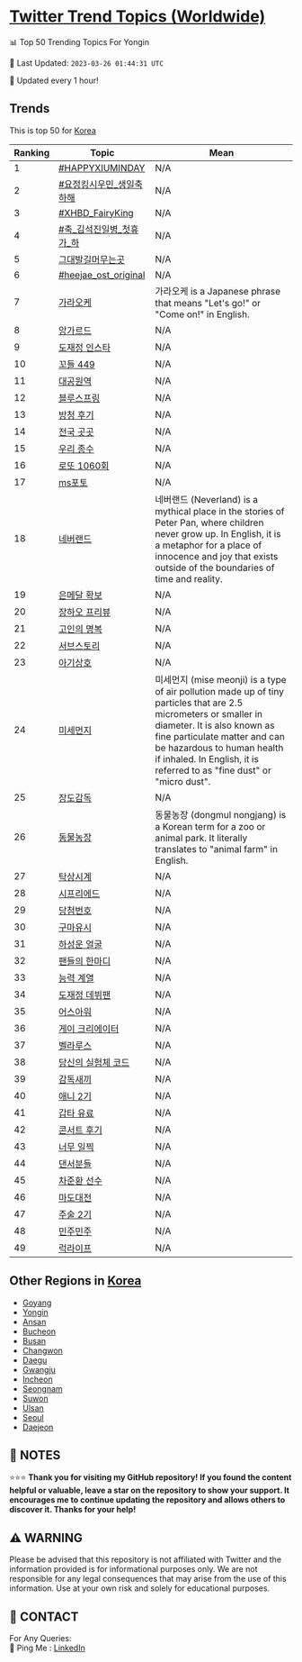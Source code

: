 [Twitter Trend Topics (Worldwide)](https://github.com/ErcinDedeoglu/Twitter-Trend-Topics)
==========


📊 Top 50 Trending Topics For Yongin

📆 Last Updated: `2023-03-26 01:44:31 UTC`

🔧 Updated every 1 hour!


## Trends

This is top 50 for [Korea](</Korea>)

| Ranking | Topic | Mean |
| ------- | ------------ | ------------ |
| 1 | [#HAPPYXIUMINDAY](http://twitter.com/search?q=%23HAPPYXIUMINDAY) | N/A |
| 2 | [#요정킹시우민_생일축하해](http://twitter.com/search?q=%23%ec%9a%94%ec%a0%95%ed%82%b9%ec%8b%9c%ec%9a%b0%eb%af%bc_%ec%83%9d%ec%9d%bc%ec%b6%95%ed%95%98%ed%95%b4) | N/A |
| 3 | [#XHBD_FairyKing](http://twitter.com/search?q=%23XHBD_FairyKing) | N/A |
| 4 | [#축_김석진일병_첫휴가_하](http://twitter.com/search?q=%23%ec%b6%95_%ea%b9%80%ec%84%9d%ec%a7%84%ec%9d%bc%eb%b3%91_%ec%b2%ab%ed%9c%b4%ea%b0%80_%ed%95%98) | N/A |
| 5 | [그대발길머무는곳](http://twitter.com/search?q=%ea%b7%b8%eb%8c%80%eb%b0%9c%ea%b8%b8%eb%a8%b8%eb%ac%b4%eb%8a%94%ea%b3%b3) | N/A |
| 6 | [#heejae_ost_original](http://twitter.com/search?q=%23heejae_ost_original) | N/A |
| 7 | [가라오케](http://twitter.com/search?q=%ea%b0%80%eb%9d%bc%ec%98%a4%ec%bc%80) | 가라오케 is a Japanese phrase that means "Let's go!" or "Come on!" in English. |
| 8 | [앙가르드](http://twitter.com/search?q=%ec%95%99%ea%b0%80%eb%a5%b4%eb%93%9c) | N/A |
| 9 | [도재정 인스타](http://twitter.com/search?q=%eb%8f%84%ec%9e%ac%ec%a0%95+%ec%9d%b8%ec%8a%a4%ed%83%80) | N/A |
| 10 | [꼬들 449](http://twitter.com/search?q=%ea%bc%ac%eb%93%a4+449) | N/A |
| 11 | [대공원역](http://twitter.com/search?q=%eb%8c%80%ea%b3%b5%ec%9b%90%ec%97%ad) | N/A |
| 12 | [블루스프링](http://twitter.com/search?q=%eb%b8%94%eb%a3%a8%ec%8a%a4%ed%94%84%eb%a7%81) | N/A |
| 13 | [방청 후기](http://twitter.com/search?q=%eb%b0%a9%ec%b2%ad+%ed%9b%84%ea%b8%b0) | N/A |
| 14 | [전국 곳곳](http://twitter.com/search?q=%ec%a0%84%ea%b5%ad+%ea%b3%b3%ea%b3%b3) | N/A |
| 15 | [우리 종수](http://twitter.com/search?q=%ec%9a%b0%eb%a6%ac+%ec%a2%85%ec%88%98) | N/A |
| 16 | [로또 1060회](http://twitter.com/search?q=%eb%a1%9c%eb%98%90+1060%ed%9a%8c) | N/A |
| 17 | [ms포토](http://twitter.com/search?q=ms%ed%8f%ac%ed%86%a0) | N/A |
| 18 | [네버랜드](http://twitter.com/search?q=%eb%84%a4%eb%b2%84%eb%9e%9c%eb%93%9c) | 네버랜드 (Neverland) is a mythical place in the stories of Peter Pan, where children never grow up. In English, it is a metaphor for a place of innocence and joy that exists outside of the boundaries of time and reality. |
| 19 | [은메달 확보](http://twitter.com/search?q=%ec%9d%80%eb%a9%94%eb%8b%ac+%ed%99%95%eb%b3%b4) | N/A |
| 20 | [장하오 프리뷰](http://twitter.com/search?q=%ec%9e%a5%ed%95%98%ec%98%a4+%ed%94%84%eb%a6%ac%eb%b7%b0) | N/A |
| 21 | [고인의 명복](http://twitter.com/search?q=%ea%b3%a0%ec%9d%b8%ec%9d%98+%eb%aa%85%eb%b3%b5) | N/A |
| 22 | [서브스토리](http://twitter.com/search?q=%ec%84%9c%eb%b8%8c%ec%8a%a4%ed%86%a0%eb%a6%ac) | N/A |
| 23 | [아기상호](http://twitter.com/search?q=%ec%95%84%ea%b8%b0%ec%83%81%ed%98%b8) | N/A |
| 24 | [미세먼지](http://twitter.com/search?q=%eb%af%b8%ec%84%b8%eb%a8%bc%ec%a7%80) | 미세먼지 (mise meonji) is a type of air pollution made up of tiny particles that are 2.5 micrometers or smaller in diameter. It is also known as fine particulate matter and can be hazardous to human health if inhaled. In English, it is referred to as "fine dust" or "micro dust". |
| 25 | [장도감독](http://twitter.com/search?q=%ec%9e%a5%eb%8f%84%ea%b0%90%eb%8f%85) | N/A |
| 26 | [동물농장](http://twitter.com/search?q=%eb%8f%99%eb%ac%bc%eb%86%8d%ec%9e%a5) | 동물농장 (dongmul nongjang) is a Korean term for a zoo or animal park. It literally translates to "animal farm" in English. |
| 27 | [탁상시계](http://twitter.com/search?q=%ed%83%81%ec%83%81%ec%8b%9c%ea%b3%84) | N/A |
| 28 | [시프리에드](http://twitter.com/search?q=%ec%8b%9c%ed%94%84%eb%a6%ac%ec%97%90%eb%93%9c) | N/A |
| 29 | [당첨번호](http://twitter.com/search?q=%eb%8b%b9%ec%b2%a8%eb%b2%88%ed%98%b8) | N/A |
| 30 | [구마유시](http://twitter.com/search?q=%ea%b5%ac%eb%a7%88%ec%9c%a0%ec%8b%9c) | N/A |
| 31 | [하성운 얼굴](http://twitter.com/search?q=%ed%95%98%ec%84%b1%ec%9a%b4+%ec%96%bc%ea%b5%b4) | N/A |
| 32 | [팬들의 한마디](http://twitter.com/search?q=%ed%8c%ac%eb%93%a4%ec%9d%98+%ed%95%9c%eb%a7%88%eb%94%94) | N/A |
| 33 | [능력 계열](http://twitter.com/search?q=%eb%8a%a5%eb%a0%a5+%ea%b3%84%ec%97%b4) | N/A |
| 34 | [도재정 데뷔팬](http://twitter.com/search?q=%eb%8f%84%ec%9e%ac%ec%a0%95+%eb%8d%b0%eb%b7%94%ed%8c%ac) | N/A |
| 35 | [어스아워](http://twitter.com/search?q=%ec%96%b4%ec%8a%a4%ec%95%84%ec%9b%8c) | N/A |
| 36 | [게이 크리에이터](http://twitter.com/search?q=%ea%b2%8c%ec%9d%b4+%ed%81%ac%eb%a6%ac%ec%97%90%ec%9d%b4%ed%84%b0) | N/A |
| 37 | [벨라루스](http://twitter.com/search?q=%eb%b2%a8%eb%9d%bc%eb%a3%a8%ec%8a%a4) | N/A |
| 38 | [당신의 실험체 코드](http://twitter.com/search?q=%eb%8b%b9%ec%8b%a0%ec%9d%98+%ec%8b%a4%ed%97%98%ec%b2%b4+%ec%bd%94%eb%93%9c) | N/A |
| 39 | [감독새끼](http://twitter.com/search?q=%ea%b0%90%eb%8f%85%ec%83%88%eb%81%bc) | N/A |
| 40 | [애니 2기](http://twitter.com/search?q=%ec%95%a0%eb%8b%88+2%ea%b8%b0) | N/A |
| 41 | [갑타 유료](http://twitter.com/search?q=%ea%b0%91%ed%83%80+%ec%9c%a0%eb%a3%8c) | N/A |
| 42 | [콘서트 후기](http://twitter.com/search?q=%ec%bd%98%ec%84%9c%ed%8a%b8+%ed%9b%84%ea%b8%b0) | N/A |
| 43 | [너무 일찍](http://twitter.com/search?q=%eb%84%88%eb%ac%b4+%ec%9d%bc%ec%b0%8d) | N/A |
| 44 | [댄서분들](http://twitter.com/search?q=%eb%8c%84%ec%84%9c%eb%b6%84%eb%93%a4) | N/A |
| 45 | [차준환 선수](http://twitter.com/search?q=%ec%b0%a8%ec%a4%80%ed%99%98+%ec%84%a0%ec%88%98) | N/A |
| 46 | [마도대전](http://twitter.com/search?q=%eb%a7%88%eb%8f%84%eb%8c%80%ec%a0%84) | N/A |
| 47 | [주술 2기](http://twitter.com/search?q=%ec%a3%bc%ec%88%a0+2%ea%b8%b0) | N/A |
| 48 | [민주민주](http://twitter.com/search?q=%eb%af%bc%ec%a3%bc%eb%af%bc%ec%a3%bc) | N/A |
| 49 | [럭라이프](http://twitter.com/search?q=%eb%9f%ad%eb%9d%bc%ec%9d%b4%ed%94%84) | N/A |



## Other Regions in [Korea](</Korea>)

* [Goyang](</Korea/Goyang.md>)
* [Yongin](</Korea/Yongin.md>)
* [Ansan](</Korea/Ansan.md>)
* [Bucheon](</Korea/Bucheon.md>)
* [Busan](</Korea/Busan.md>)
* [Changwon](</Korea/Changwon.md>)
* [Daegu](</Korea/Daegu.md>)
* [Gwangju](</Korea/Gwangju.md>)
* [Incheon](</Korea/Incheon.md>)
* [Seongnam](</Korea/Seongnam.md>)
* [Suwon](</Korea/Suwon.md>)
* [Ulsan](</Korea/Ulsan.md>)
* [Seoul](</Korea/Seoul.md>)
* [Daejeon](</Korea/Daejeon.md>)



## 📝 NOTES

⭐⭐⭐ **Thank you for visiting my GitHub repository! If you found the content helpful or valuable, leave a star on the repository to show your support. It encourages me to continue updating the repository and allows others to discover it. Thanks for your help!**


## ⚠️ WARNING

Please be advised that this repository is not affiliated with Twitter and the information provided is for informational purposes only. We are not responsible for any legal consequences that may arise from the use of this information. Use at your own risk and solely for educational purposes.


## 📨 CONTACT

 For Any Queries:  
            🏓 Ping Me : [LinkedIn](https://www.linkedin.com/in/ercindedeoglu/)
